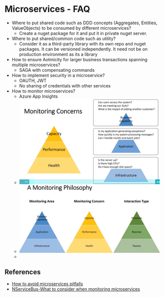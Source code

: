 # Microservices - FAQ

- Where to put shared code such as DDD concepts (Aggregates, Entities, ValueObjects) to be consumed by different microservices?
  - Create a nuget package for it and put it in private nuget server.
- Where to put shared/common code such as utility?
  - Consider it as a third-party library with its own repo and nuget packages. It can be versioned independently. It need not be on production environment as its a library
- How to ensure Aotmicity for larger business transactions spanning multiple microservices?
  - SAGA with compensating commands
- How to implement security in a microservice?
  - OAUTH, JWT
  - No sharing of credentials with other services
- How to monitor microservices?
  - Azure App Insights
  - ![Monitoring Concerns](.\assets\monitoring-concerns.JPG)
  - ![Monitoring Philosophy](.\assets\monitoring-philosophy.JPG)
  - 



## References

- [How to avoid microservices pitfalls](https://fast.wistia.net/embed/iframe/uzklqfu5he?autoPlay=true)
- [NServiceBus-What to consider when monitoring microservices](https://fast.wistia.net/embed/iframe/6a87g49c9y?autoPlay=true)